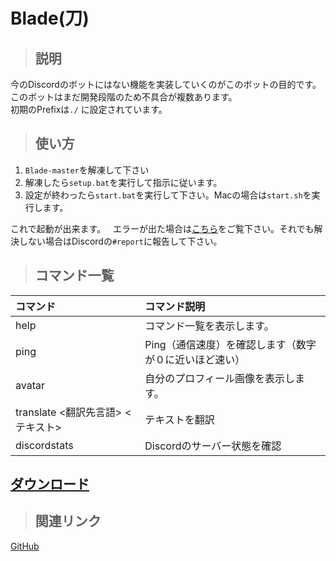 # Blade(刀)
> ## 説明

今のDiscordのボットにはない機能を実装していくのがこのボットの目的です。   
このボットはまだ開発段階のため不具合が複数あります。  
初期のPrefixは`./` に設定されています。

> ## 使い方
1. `Blade-master`を解凍して下さい
1. 解凍したら`setup.bat`を実行して指示に従います。
1. 設定が終わったら`start.bat`を実行して下さい。Macの場合は`start.sh`を実行します。

これで起動が出来ます。  
エラーが出た場合は[こちら](https://djs-jpn.ga/help)をご覧下さい。それでも解決しない場合はDiscordの`#report`に報告して下さい。

> ## コマンド一覧

| コマンド | コマンド説明 |
| :-- | :-- |
| help | コマンド一覧を表示します。 |
| ping | Ping（通信速度）を確認します（数字が０に近いほど速い） |
| avatar | 自分のプロフィール画像を表示します。|
| translate <翻訳先言語> <テキスト> | テキストを翻訳 |
| discordstats | Discordのサーバー状態を確認 |


## [ダウンロード](https://github.com/DJS-JPN/Blade)

> ## 関連リンク
[GitHub](https://github.com/DJS-JPN/Blade)
